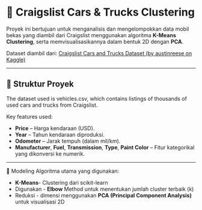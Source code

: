 # 🚗 Craigslist Cars & Trucks Clustering

Proyek ini bertujuan untuk menganalisis dan mengelompokkan data mobil bekas yang diambil dari Craigslist menggunakan algoritma **K-Means Clustering**, serta memvisualisasikannya dalam bentuk 2D dengan **PCA**.

Dataset diambil dari: [Craigslist Cars and Trucks Dataset (by austinreese on Kaggle)](https://www.kaggle.com/datasets/austinreese/craigslist-carstrucks-data)

---

## 📂 Struktur Proyek
The dataset used is vehicles.csv, which contains listings of thousands of used cars and trucks from Craigslist.

Key features used:
- **Price** – Harga kendaraan (USD).
- **Year** – Tahun kendaraan diproduksi.
- **Odometer** – Jarak tempuh (dalam mil/km).
- **Manufacturer**, **Fuel**, **Transmission**, **Type**, **Paint Color** – Fitur kategorikal yang dikonversi ke numerik.


---

🧠 Modeling
Algoritma utama yang digunakan:
- **K-Means**- Clustering dari scikit-learn
- Digunakan - **Elbow** Method untuk menentukan jumlah cluster terbaik (k)
- Reduksi - dimensi menggunakan **PCA (Principal Component Analysis)** untuk visualisasi 2D

